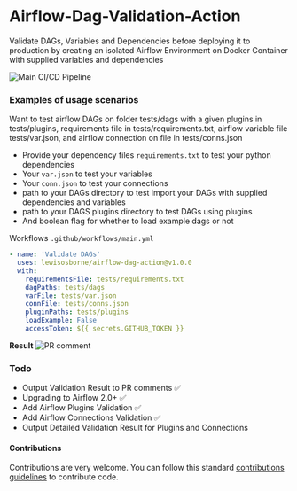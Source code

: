 # Airflow-Dag-Validation-Action

Validate DAGs, Variables and Dependencies before deploying it to production by creating an isolated Airflow Environment on Docker Container with supplied variables and dependencies

![Main CI/CD Pipeline](https://github.com/jayamanikharyono/airflow-dag-action/workflows/Main%20CI/CD%20Pipeline/badge.svg)

### Examples of usage scenarios

Want to test airflow DAGs on folder tests/dags with a given plugins in tests/plugins, requirements file in tests/requirements.txt, airflow variable file tests/var.json, and airflow connection on file in tests/conns.json

- Provide your dependency files `requirements.txt` to test your python dependencies
- Your `var.json` to test your variables
- Your `conn.json` to test your connections
- path to your DAGs directory to test import your DAGs with supplied dependencies and variables
- path to your DAGS plugins directory to test DAGs using plugins
- And boolean flag for whether to load example dags or not

Workflows `.github/workflows/main.yml`

```yml
- name: 'Validate DAGs'
  uses: lewisosborne/airflow-dag-action@v1.0.0
  with:
    requirementsFile: tests/requirements.txt
    dagPaths: tests/dags
    varFile: tests/var.json
    connFile: tests/conns.json
    pluginPaths: tests/plugins
    loadExample: False
    accessToken: ${{ secrets.GITHUB_TOKEN }}
```

**Result**
![PR comment](images/comments_pr.png)

### Todo

- Output Validation Result to PR comments ✅
- Upgrading to Airflow 2.0+ ✅
- Add Airflow Plugins Validation ✅
- Add Airflow Connections Validation ✅
- Output Detailed Validation Result for Plugins and Connections

#### Contributions

Contributions are very welcome. You can follow this standard [contributions guidelines](https://github.com/firstcontributions/first-contributions) to contribute code.
